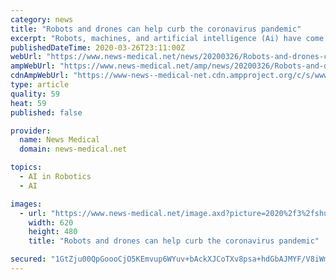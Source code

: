 ```yaml
---
category: news
title: "Robots and drones can help curb the coronavirus pandemic"
excerpt: "Robots, machines, and artificial intelligence (Ai) have come a long way, and through the years, there have been many breakthroughs, helping people and saving lives. A specialized field where robots can significantly help is healthcare, which is grappling with the sudden influx of patients infected with the novel coronavirus. In Italy ..."
publishedDateTime: 2020-03-26T23:11:00Z
webUrl: "https://www.news-medical.net/news/20200326/Robots-and-drones-can-help-curb-the-coronavirus-pandemic.aspx"
ampWebUrl: "https://www.news-medical.net/amp/news/20200326/Robots-and-drones-can-help-curb-the-coronavirus-pandemic.aspx"
cdnAmpWebUrl: "https://www-news--medical-net.cdn.ampproject.org/c/s/www.news-medical.net/amp/news/20200326/Robots-and-drones-can-help-curb-the-coronavirus-pandemic.aspx"
type: article
quality: 59
heat: 59
published: false

provider:
  name: News Medical
  domain: news-medical.net

topics:
  - AI in Robotics
  - AI

images:
  - url: "https://www.news-medical.net/image.axd?picture=2020%2f3%2fshutterstock_529775920_(1)_2a335f0845274942855c7b9c4196875c-620x480.jpg"
    width: 620
    height: 480
    title: "Robots and drones can help curb the coronavirus pandemic"

secured: "1GtZju00QpGoooCjO5KEmvup6WYuv+bAckXJCoTXv8psa+hdGbAJMYF/V8iWmyabMGPVd+7nXH3f7hBJ6UMH3J7wistz9gzMr1IwNCWkNepdmNNQcFr4SuYzQz+IXDkRD9rpa5Zu24Uw35EJcSuoWqJI5KEiAnjuGv9vZDMONp5vG/ah4UhDCafAtQZXmx+B8t2qC3xajvzxZ44GKAy+plo4TXBdDXfR64JpzAwqNf9XyDuaJhaNWvfl293mEAWx1Jj5GjybMPprFeWnzgfZhG6BnJHwEH5Y4q/Gljgm3fNnLzfrTS0JLYTLTY3r7hbFj9wzn8SGSJRrFFjjodIrAMnJZmaXcImrmaPpuzAbUyNdxT/5RqIdcxlS6wwKDh8S/+jxXjqDpH+GawCk0p1HmjWPUYeV4Y5DDH8a56nmkFm2TD9uGUBB83xqQII2zqX+ybmko32Gq1o6o/rETALUANUllWUywKVhOX5tS2WKp4c=;2cqps2u7fDg2tlOsoxhTxg=="
---
```


